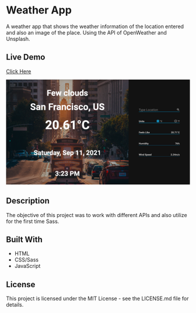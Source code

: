 # Weather App

A weather app that shows the weather information of the location entered and also an image of the place. Using the API of OpenWeather and Unsplash.

## Live Demo

[Click Here](https://camsz27.github.io/weather-app/)

![Preview of the landing page](./src/preview.png 'The Next Web')

## Description

The objective of this project was to work with different APIs and also utilize for the first time Sass.

## Built With

- HTML
- CSS/Sass
- JavaScript

## License

This project is licensed under the MIT License - see the LICENSE.md file for details.
